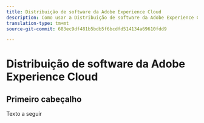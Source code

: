 ```yaml
---
title: Distribuição de software da Adobe Experience Cloud
description: Como usar a Distribuição de software da Adobe Experience Cloud
translation-type: tm+mt
source-git-commit: 683ec9df481b5bdb5f6bcdfd514134a69610fdd9

---
```



# Distribuição de software da Adobe Experience Cloud

## Primeiro cabeçalho

Texto a seguir
